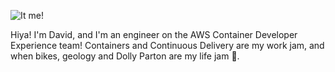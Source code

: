 ![It me!](https://github.com/kohidave/kohidave/blob/master/kohidave.gif)

Hiya! I'm David, and I'm an engineer on the AWS Container Developer Experience team! Containers and Continuous Delivery are my work jam, and when bikes, geology and Dolly Parton are my life jam 🍕.

